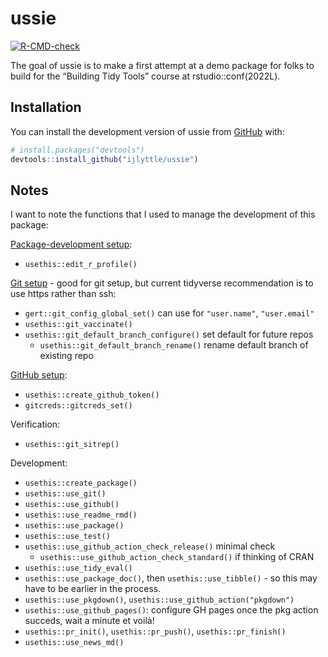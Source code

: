 
<!-- README.md is generated from README.Rmd. Please edit that file -->

# ussie

<!-- badges: start -->

[![R-CMD-check](https://github.com/ijlyttle/ussie/workflows/R-CMD-check/badge.svg)](https://github.com/ijlyttle/ussie/actions)
<!-- badges: end -->

The goal of ussie is to make a first attempt at a demo package for folks
to build for the “Building Tidy Tools” course at rstudio::conf(2022L).

## Installation

You can install the development version of ussie from
[GitHub](https://github.com/) with:

``` r
# install.packages("devtools")
devtools::install_github("ijlyttle/ussie")
```

## Notes

I want to note the functions that I used to manage the development of
this package:

[Package-development
setup](https://r-pkgs.org/setup.html#personal-startup-configuration):

-   `usethis::edit_r_profile()`

[Git setup](https://r-pkgs.org/git.html#git-setup) - good for git setup,
but current tidyverse recommendation is to use https rather than ssh:

-   `gert::git_config_global_set()` can use for `"user.name"`,
    `"user.email"`
-   `usethis::git_vaccinate()`
-   `usethis::git_default_branch_configure()` set default for future
    repos
    -   `usethis::git_default_branch_rename()` rename default branch of
        existing repo

[GitHub setup](https://usethis.r-lib.org/articles/git-credentials.html):

-   `usethis::create_github_token()`
-   `gitcreds::gitcreds_set()`

Verification:

-   `usethis::git_sitrep()`

Development:

-   `usethis::create_package()`
-   `usethis::use_git()`
-   `usethis::use_github()`
-   `usethis::use_readme_rmd()`
-   `usethis::use_package()`
-   `usethis::use_test()`
-   `usethis::use_github_action_check_release()` minimal check
    -   `usethis::use_github_action_check_standard()` if thinking of
        CRAN
-   `usethis::use_tidy_eval()`
-   `usethis::use_package_doc()`, then `usethis::use_tibble()` - so this
    may have to be earlier in the process.
-   `usethis::use_pkgdown()`, `usethis::use_github_action("pkgdown")`
-   `usethis::use_github_pages()`: configure GH pages once the pkg
    action succeds, wait a minute et voilà!
-   `usethis::pr_init()`, `usethis::pr_push()`, `usethis::pr_finish()`
-   `usethis::use_news_md()`
